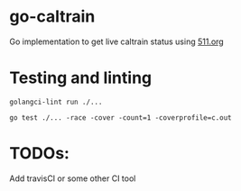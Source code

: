 # go-caltrain

Go implementation to get live caltrain status using [511.org](https://511.org/)

# Testing and linting
`golangci-lint run ./...`

`go test ./... -race -cover -count=1 -coverprofile=c.out`


# TODOs:
Add travisCI or some other CI tool

